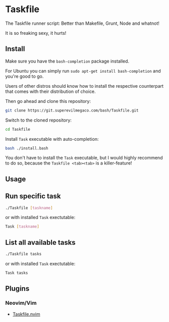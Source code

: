 Taskfile
========

The Taskfile runner script: Better than Makefile, Grunt, Node and whatnot!

It is so freaking sexy, it hurts!

## Install

Make sure you have the `bash-completion` package installed.

For Ubuntu you can simply run `sudo apt-get install bash-completion` and
you're good to go.

Users of other distros should know how to install the respective counterpart
that comes with their distribution of choice.

Then go ahead and clone this repository:

```bash
git clone https://git.superevilmegaco.com/bash/Taskfile.git
```

Switch to the cloned repository:

```bash
cd Taskfile
```

Install `Task` executable with auto-completion:

```bash
bash ./install.bash
```

You don't have to install the `Task` executable,
but I would highly recommend to do so,
because the `Taskfile <tab><tab>` is a killer-feature!

## Usage

## Run specific task

```bash
./Taskfile [taskname]
```

or with installed `Task` exectutable:


```bash
Task [taskname]
```

## List all available tasks

```bash
./Taskfile tasks
```

or with installed `Task` exectutable:

```bash
Task tasks
```

## Plugins

### Neovim/Vim

- [Taskfile.nvim](https://git.superevilmegaco.com/Neovim/Taskfile.nvim)


